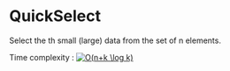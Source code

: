# QuickSelect

Select the th small (large) data from the set of n elements.

Time complexity : <a href="https://www.codecogs.com/eqnedit.php?latex=O(n&plus;k&space;\log&space;k)" target="_blank"><img src="https://latex.codecogs.com/gif.latex?O(n&plus;k&space;\log&space;k)" title="O(n+k \log k)" /></a>

